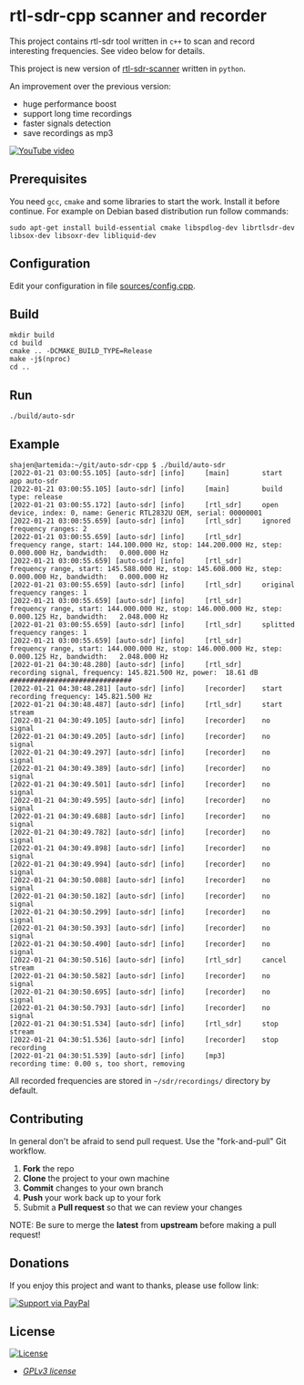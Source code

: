 # rtl-sdr-cpp scanner and recorder

This project contains rtl-sdr tool written in `c++` to scan and record interesting frequencies. See video below for details.

This project is new version of [rtl-sdr-scanner](https://github.com/shajen/rtl-sdr-scanner) written in `python`.

An improvement over the previous version:
- huge performance boost
- support long time recordings
- faster signals detection
- save recordings as mp3

[![YouTube video](http://img.youtube.com/vi/TSDbcb7wSjs/0.jpg)](http://www.youtube.com/watch?v=TSDbcb7wSjs "YouTube video")

## Prerequisites

You need `gcc`, `cmake` and some libraries to start the work. Install it before continue. For example on Debian based distribution run follow commands:

```
sudo apt-get install build-essential cmake libspdlog-dev librtlsdr-dev libsox-dev libsoxr-dev libliquid-dev
```

## Configuration

Edit your configuration in file [sources/config.cpp](sources/config.cpp).

## Build

```
mkdir build
cd build
cmake .. -DCMAKE_BUILD_TYPE=Release
make -j$(nproc)
cd ..
```

## Run

```
./build/auto-sdr
```

## Example
```
shajen@artemida:~/git/auto-sdr-cpp $ ./build/auto-sdr 
[2022-01-21 03:00:55.105] [auto-sdr] [info]     [main]        start app auto-sdr
[2022-01-21 03:00:55.105] [auto-sdr] [info]     [main]        build type: release
[2022-01-21 03:00:55.172] [auto-sdr] [info]     [rtl_sdr]     open device, index: 0, name: Generic RTL2832U OEM, serial: 00000001
[2022-01-21 03:00:55.659] [auto-sdr] [info]     [rtl_sdr]     ignored frequency ranges: 2
[2022-01-21 03:00:55.659] [auto-sdr] [info]     [rtl_sdr]     frequency range, start: 144.100.000 Hz, stop: 144.200.000 Hz, step:   0.000.000 Hz, bandwidth:   0.000.000 Hz
[2022-01-21 03:00:55.659] [auto-sdr] [info]     [rtl_sdr]     frequency range, start: 145.588.000 Hz, stop: 145.608.000 Hz, step:   0.000.000 Hz, bandwidth:   0.000.000 Hz
[2022-01-21 03:00:55.659] [auto-sdr] [info]     [rtl_sdr]     original frequency ranges: 1
[2022-01-21 03:00:55.659] [auto-sdr] [info]     [rtl_sdr]     frequency range, start: 144.000.000 Hz, stop: 146.000.000 Hz, step:   0.000.125 Hz, bandwidth:   2.048.000 Hz
[2022-01-21 03:00:55.659] [auto-sdr] [info]     [rtl_sdr]     splitted frequency ranges: 1
[2022-01-21 03:00:55.659] [auto-sdr] [info]     [rtl_sdr]     frequency range, start: 144.000.000 Hz, stop: 146.000.000 Hz, step:   0.000.125 Hz, bandwidth:   2.048.000 Hz
[2022-01-21 04:30:48.280] [auto-sdr] [info]     [rtl_sdr]     recording signal, frequency: 145.821.500 Hz, power:  18.61 dB ##############################
[2022-01-21 04:30:48.281] [auto-sdr] [info]     [recorder]    start recording frequency: 145.821.500 Hz
[2022-01-21 04:30:48.487] [auto-sdr] [info]     [rtl_sdr]     start stream
[2022-01-21 04:30:49.105] [auto-sdr] [info]     [recorder]    no signal
[2022-01-21 04:30:49.205] [auto-sdr] [info]     [recorder]    no signal
[2022-01-21 04:30:49.297] [auto-sdr] [info]     [recorder]    no signal
[2022-01-21 04:30:49.389] [auto-sdr] [info]     [recorder]    no signal
[2022-01-21 04:30:49.501] [auto-sdr] [info]     [recorder]    no signal
[2022-01-21 04:30:49.595] [auto-sdr] [info]     [recorder]    no signal
[2022-01-21 04:30:49.688] [auto-sdr] [info]     [recorder]    no signal
[2022-01-21 04:30:49.782] [auto-sdr] [info]     [recorder]    no signal
[2022-01-21 04:30:49.898] [auto-sdr] [info]     [recorder]    no signal
[2022-01-21 04:30:49.994] [auto-sdr] [info]     [recorder]    no signal
[2022-01-21 04:30:50.088] [auto-sdr] [info]     [recorder]    no signal
[2022-01-21 04:30:50.182] [auto-sdr] [info]     [recorder]    no signal
[2022-01-21 04:30:50.299] [auto-sdr] [info]     [recorder]    no signal
[2022-01-21 04:30:50.393] [auto-sdr] [info]     [recorder]    no signal
[2022-01-21 04:30:50.490] [auto-sdr] [info]     [recorder]    no signal
[2022-01-21 04:30:50.516] [auto-sdr] [info]     [rtl_sdr]     cancel stream
[2022-01-21 04:30:50.582] [auto-sdr] [info]     [recorder]    no signal
[2022-01-21 04:30:50.695] [auto-sdr] [info]     [recorder]    no signal
[2022-01-21 04:30:50.793] [auto-sdr] [info]     [recorder]    no signal
[2022-01-21 04:30:51.534] [auto-sdr] [info]     [rtl_sdr]     stop stream
[2022-01-21 04:30:51.536] [auto-sdr] [info]     [recorder]    stop recording
[2022-01-21 04:30:51.539] [auto-sdr] [info]     [mp3]         recording time: 0.00 s, too short, removing
```

All recorded frequencies are stored in `~/sdr/recordings/` directory by default.

## Contributing

In general don't be afraid to send pull request. Use the "fork-and-pull" Git workflow.

1. **Fork** the repo
2. **Clone** the project to your own machine
3. **Commit** changes to your own branch
4. **Push** your work back up to your fork
5. Submit a **Pull request** so that we can review your changes

NOTE: Be sure to merge the **latest** from **upstream** before making a pull request!

## Donations

If you enjoy this project and want to thanks, please use follow link:

[![Support via PayPal](https://www.paypalobjects.com/webstatic/en_US/i/buttons/pp-acceptance-medium.png)](https://www.paypal.com/donate/?hosted_button_id=6JQ963AU688QN)

## License

[![License](https://img.shields.io/:license-GPLv3-blue.svg?style=flat-square)](https://www.gnu.org/licenses/gpl.html)

- *[GPLv3 license](https://www.gnu.org/licenses/gpl.html)*

